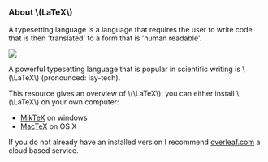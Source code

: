 ### About \\(LaTeX\\)

A typesetting language is a language that requires the user to write code that
is then 'translated' to a form that is 'human readable'.

<img class="u-full-width" src="{{root}}/assets/img/compile_diagram.png">

A powerful typesetting language that is popular in scientific writing is
\\(\LaTeX\\) (pronounced: lay-tech).

This resource gives an overview of \\(\LaTeX\\): you can either install
\\(\LaTeX\\) on your own computer:

- [MikTeX](http://miktex.org/) on windows
- [MacTeX](https://tug.org/mactex/) on OS X


If you do not already have an installed version I recommend
[overleaf.com](https://www.overleaf.com/) a cloud based service.
